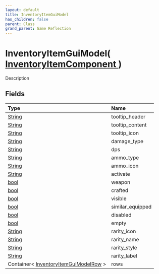 ```yaml
---
layout: default
title: InventoryItemGuiModel
has_children: false
parent: Class
grand_parent: Game Reflection
---
```

# InventoryItemGuiModel( [ InventoryItemComponent ](/riftbreaker-wiki/docs/game-reflection/classes/inventory_item_component/) )
Description 

## Fields

| Type | Name |
|:----------|:--------------|
| [String](/riftbreaker-wiki/docs/game-reflection/components/string/) | tooltip_header |
| [String](/riftbreaker-wiki/docs/game-reflection/components/string/) | tooltip_content |
| [String](/riftbreaker-wiki/docs/game-reflection/components/string/) | tooltip_icon |
| [String](/riftbreaker-wiki/docs/game-reflection/components/string/) | damage_type |
| [String](/riftbreaker-wiki/docs/game-reflection/components/string/) | dps |
| [String](/riftbreaker-wiki/docs/game-reflection/components/string/) | ammo_type |
| [String](/riftbreaker-wiki/docs/game-reflection/components/string/) | ammo_icon |
| [String](/riftbreaker-wiki/docs/game-reflection/components/string/) | activate |
| [bool](/riftbreaker-wiki/docs/game-reflection/components/bool/) | weapon |
| [bool](/riftbreaker-wiki/docs/game-reflection/components/bool/) | crafted |
| [bool](/riftbreaker-wiki/docs/game-reflection/components/bool/) | visible |
| [bool](/riftbreaker-wiki/docs/game-reflection/components/bool/) | similar_equipped |
| [bool](/riftbreaker-wiki/docs/game-reflection/components/bool/) | disabled |
| [bool](/riftbreaker-wiki/docs/game-reflection/components/bool/) | empty |
| [String](/riftbreaker-wiki/docs/game-reflection/components/string/) | rarity_icon |
| [String](/riftbreaker-wiki/docs/game-reflection/components/string/) | rarity_name |
| [String](/riftbreaker-wiki/docs/game-reflection/components/string/) | rarity_style |
| [String](/riftbreaker-wiki/docs/game-reflection/components/string/) | rarity_label |
| Container< [InventoryItemGuiModelRow](/riftbreaker-wiki/docs/game-reflection/classes/inventory_item_gui_model_row/) > | rows |

